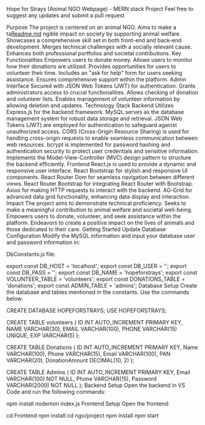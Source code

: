 Hope for Strays (Animal NGO Webpage) - MERN stack Project
Feel free to suggest any updates and submit a pull request

Purpose
The project is centered on an animal NGO.
Aims to make a ta[Readme.md](https://github.com/user-attachments/files/16577686/Readme.md)
ngible impact on society by supporting animal welfare.
Showcases a comprehensive skill set in both front-end and back-end development.
Merges technical challenges with a socially relevant cause.
Enhances both professional portfolios and societal contributions.
Key Functionalities
Empowers users to donate money.
Allows users to monitor how their donations are utilized.
Provides opportunities for users to volunteer their time.
Includes an "ask for help" form for users seeking assistance.
Ensures comprehensive support within the platform.
Admin Interface
Secured with JSON Web Tokens (JWT) for authentication.
Grants administrators access to crucial functionalities.
Allows checking of donation and volunteer lists.
Enables management of volunteer information by allowing deletion and updates.
Technology Stack
Backend
Utilizes Express.js for the backend framework.
MySQL serves as the database management system for robust data storage and retrieval.
JSON Web Tokens (JWT) are employed for authentication to safeguard against unauthorized access.
CORS (Cross-Origin Resource Sharing) is used for handling cross-origin requests to enable seamless communication between web resources.
bcrypt is implemented for password hashing and authentication security to protect user credentials and sensitive information.
Implements the Model-View-Controller (MVC) design pattern to structure the backend efficiently.
Frontend
React.js is used to provide a dynamic and responsive user interface.
React Bootstrap for stylish and responsive UI components.
React Router Dom for seamless navigation between different views.
React Router Bootstrap for integrating React Router with Bootstrap.
Axios for making HTTP requests to interact with the backend.
AG-Grid for advanced data grid functionality, enhancing data display and interaction.
Impact
The project aims to demonstrate technical proficiency.
Seeks to make a meaningful contribution to animal welfare and societal well-being.
Empowers users to donate, volunteer, and seek assistance within the platform.
Endeavors to create a positive impact on the lives of animals and those dedicated to their care.
Getting Started
Update Database Configuration
Modify the MySQL information and input your database user and password information in:

DbConstants.js file:

export const DB_HOST = 'localhost';
export const DB_USER = '';
export const DB_PASS = '';
export const DB_NAME = 'hopeforstrays';
export const VOLUNTEER_TABLE = 'volunteers';
export const DONATIONS_TABLE = 'donations';
export const ADMIN_TABLE = 'admins';
Database Setup
Create the database and tables mentioned in the constants. Use the commands below:

CREATE DATABASE HOPEFORSTRAYS;
USE HOPEFORSTRAYS;

CREATE TABLE volunteers (
    ID INT AUTO_INCREMENT PRIMARY KEY,
    NAME VARCHAR(30),
    EMAIL VARCHAR(100),
    PHONE VARCHAR(15) UNIQUE,
    EXP VARCHAR(5)
);

CREATE TABLE Donations (
    ID INT AUTO_INCREMENT PRIMARY KEY,
    Name VARCHAR(100),
    Phone VARCHAR(15),
    Email VARCHAR(100),
    PAN VARCHAR(20),
    DonationAmount DECIMAL(10, 2)
);

CREATE TABLE Admins (
    ID INT AUTO_INCREMENT PRIMARY KEY,
    Email VARCHAR(100) NOT NULL,
    Phone VARCHAR(15),
    Password VARCHAR(2000) NOT NULL
);
Backend Setup
Open the backend in VS Code and run the following commands:

npm install
nodemon index.js
Frontend Setup
Open the frontend:

cd Frontend
npm install
cd ngo/project
npm install
npm start
